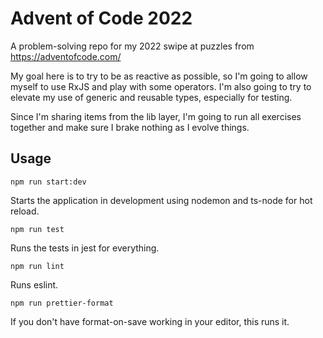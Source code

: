 # Advent of Code 2022

A problem-solving repo for my 2022 swipe at puzzles from https://adventofcode.com/

My goal here is to try to be as reactive as possible, so I'm going to allow
myself to use RxJS and play with some operators. I'm also going to try to
elevate my use of generic and reusable types, especially for testing.

Since I'm sharing items from the lib layer, I'm going to run all exercises
together and make sure I brake nothing as I evolve things.

## Usage

`npm run start:dev`

Starts the application in development using nodemon and ts-node for hot reload.

`npm run test`

Runs the tests in jest for everything.

`npm run lint`

Runs eslint.

`npm run prettier-format`

If you don't have format-on-save working in your editor, this runs it.
